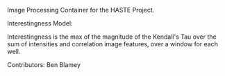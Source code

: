 Image Processing Container for the HASTE Project.

Interestingness Model:

Interestingness is the max of the magnitude of the Kendall's Tau over the sum of intensities and correlation image features, over a window for each well. 

Contributors: Ben Blamey